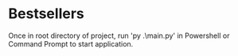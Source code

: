 ﻿# Bestsellers

Once in root directory of project, run 'py .\main.py' in Powershell or Command Prompt to start application.
